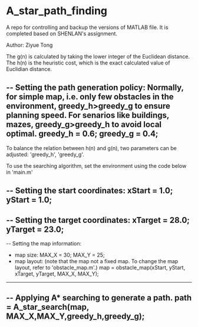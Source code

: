 # A_star_path_finding
A repo for controlling and backup the versions of MATLAB file.
It is completed based on SHENLAN's assignment.

Author: Ziyue Tong

The g(n) is calculated by taking the lower integer of the Euclidean distance.
The h(n) is the heuristic cost, which is the exact calculated value of Euclidian distance. 

-- Setting the path generation policy: Normally, for simple map, i.e. only 
few obstacles in the environment, greedy_h>greedy_g to ensure planning speed.
For senarios like buildings, mazes, greedy_g>greedy_h to avoid local optimal.
greedy_h = 0.6;
greedy_g = 0.4;
---------------------------------------------------------------------------

To balance the relation between h(n) and g(n), two parameters can be adjusted: 'greedy_h', 'greedy_g'.


To use the searching algorithm, set the environment using the code below in 'main.m'

-- Setting the start coordinates:
xStart = 1.0;
yStart = 1.0;
---------------------------------------------------------------------------
-- Setting the target coordinates:
xTarget = 28.0;
yTarget = 23.0;
---------------------------------------------------------------------------
-- Setting the map information:
- map size:
MAX_X = 30;
MAX_Y = 25;
- map layout: (note that the map not a fixed map. To change the map layout,
refer to 'obstacle_map.m'.)
map = obstacle_map(xStart, yStart, xTarget, yTarget, MAX_X, MAX_Y);
---------------------------------------------------------------------------
-- Applying A* searching to generate a path.
path = A_star_search(map, MAX_X,MAX_Y,greedy_h,greedy_g);
---------------------------------------------------------------------------
